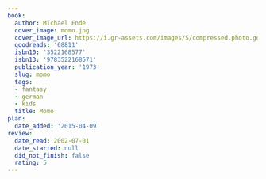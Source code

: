 ```yaml
---
book:
  author: Michael Ende
  cover_image: momo.jpg
  cover_image_url: https://i.gr-assets.com/images/S/compressed.photo.goodreads.com/books/1420905611l/68811._SX98_.jpg
  goodreads: '68811'
  isbn10: '3522168577'
  isbn13: '9783522168571'
  publication_year: '1973'
  slug: momo
  tags:
  - fantasy
  - german
  - kids
  title: Momo
plan:
  date_added: '2015-04-09'
review:
  date_read: 2002-07-01
  date_started: null
  did_not_finish: false
  rating: 5
---
```

